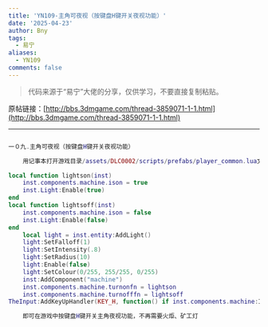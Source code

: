 ```yaml
---
title: 'YN109-主角可夜视（按键盘H键开关夜视功能）'
date: '2025-04-23'
author: Bny
tags:
  - 易宁
aliases:
  - YN109
comments: false
---
```


> 代码来源于“易宁”大佬的分享，仅供学习，不要直接复制粘贴。

原帖链接：[http://bbs.3dmgame.com/thread-3859071-1-1.html](http://bbs.3dmgame.com/thread-3859071-1-1.html)

---

```lua  

一０九.主角可夜视（按键盘H键开关夜视功能）	用记事本打开游戏目录/assets/DLC0002/scripts/prefabs/player_common.lua文件，在inst:AddComponent("playeractionpicker")的下一行插入以下内容：local function lightson(inst)	inst.components.machine.ison = true	inst.Light:Enable(true)endlocal function lightsoff(inst)	inst.components.machine.ison = false	inst.Light:Enable(false)end	local light = inst.entity:AddLight()	light:SetFalloff(1)	light:SetIntensity(.8)	light:SetRadius(10)	light:Enable(false)	light:SetColour(0/255, 255/255, 0/255)	inst:AddComponent("machine")	inst.components.machine.turnonfn = lightson	inst.components.machine.turnofffn = lightsoffTheInput:AddKeyUpHandler(KEY_H, function() if inst.components.machine:IsOn() then inst.components.machine:TurnOff() else inst.components.machine:TurnOn() end end )	即可在游戏中按键盘H键开关主角夜视功能，不再需要火炬、矿工灯

```  

